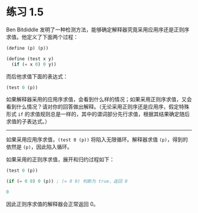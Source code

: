 # 练习 1.5

Ben Bitdiddle 发明了一种检测方法，能够确定解释器究竟采用应用序还是正则序求值。他定义了下面两个过程：

```Scheme
(define (p) (p))

(define (test x y)
  (if (= x 0) 0 y))
```

而后他求值下面的表达式：

```Scheme
(test 0 (p))
```

如果解释器采用的应用序求值，会看到什么样的情况；如果采用正则序求值，又会看到什么情况？请对你的回答做出解释。（无论采用正则序还是应用序，假定特殊形式 `if` 的求值规则总是一样的，其中的谓词部分先行求值，根据其结果确定随后求值的子表达式。）

---

如果采用应用序求值，`(test 0 (p))` 将陷入无限循环。解释器求值 `(p)`，得到的依然是 `(p)`，因此陷入循环。

如果采用的正则序求值，展开和归约过程如下：

```Scheme
(test 0 (p))

(if (= 0 0) 0 (p)) ; (= 0 0) 判断为 true，返回 0

0
```

因此正则序求值的解释器会正常返回 0。

